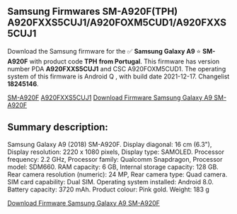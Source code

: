 <h2>Samsung Firmwares SM-A920F(TPH) A920FXXS5CUJ1/A920FOXM5CUD1/A920FXXS5CUJ1</h2>
Download the Samsung firmware for the ✅ <strong>Samsung Galaxy A9 </strong> ⭐ <strong>SM-A920F</strong> with product code <strong>TPH</strong> <strong> from Portugal</strong>. This firmware has version number PDA <strong>A920FXXS5CUJ1</strong> and CSC A920FOXM5CUD1. The operating system of this firmware is Android Q , with build date 2021-12-17. Changelist <strong>18245146</strong>.


[SM-A920F](https://samfirm.shop/samsung/model/SM-A920F)
[A920FXXS5CUJ1](https://samfirm.shop/samsung/pda/A920FXXS5CUJ1)
[Download Firmware Samsung Galaxy A9 SM-A920F](https://samfirm.shop/samsung/firmware/483306)
<h2>Summary description:</h2>
<p>Samsung Galaxy A9 (2018) SM-A920F. Display diagonal: 16 cm (6.3"), Display resolution: 2220 x 1080 pixels, Display type: SAMOLED. Processor frequency: 2.2 GHz, Processor family: Qualcomm Snapdragon, Processor model: SDM660. RAM capacity: 6 GB, Internal storage capacity: 128 GB. Rear camera resolution (numeric): 24 MP, Rear camera type: Quad camera. SIM card capability: Dual SIM. Operating system installed: Android 8.0. Battery capacity: 3720 mAh. Product colour: Pink gold. Weight: 183 g</p>


[Download Firmware Samsung Galaxy A9 SM-A920F](https://samfirm.shop/samsung/firmware/483306)
